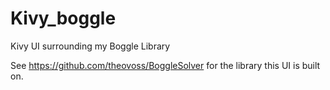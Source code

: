 Kivy_boggle
===========

Kivy UI surrounding my Boggle Library

See https://github.com/theovoss/BoggleSolver for the library this UI is built on.

